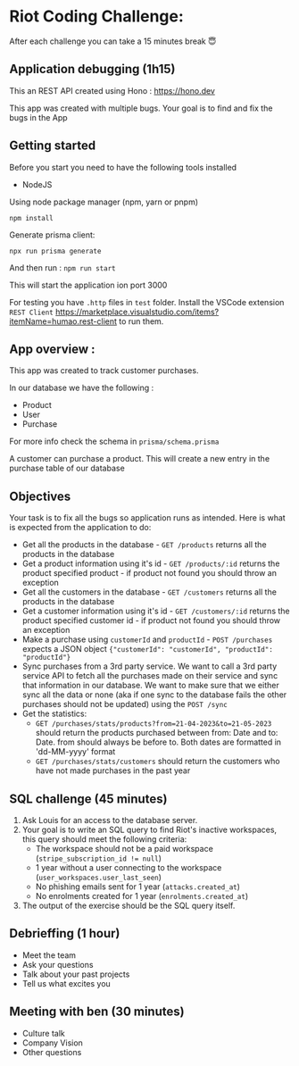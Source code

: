 # Riot Coding Challenge:

After each challenge you can take a 15 minutes break 😇

## Application debugging (1h15)

This an REST API created using Hono : https://hono.dev

This app was created with multiple bugs. Your goal is to find and fix the bugs in the App

## Getting started
Before you start you need to have the following tools installed
- NodeJS

Using node package manager (npm, yarn or pnpm)

`npm install`

Generate prisma client:

`npx run prisma generate`

And then run :
`npm run start`

This will start the application ion port 3000

For testing you have `.http` files in `test` folder. Install the VSCode extension `REST Client` https://marketplace.visualstudio.com/items?itemName=humao.rest-client to run them.

## App overview :
This app was created to track customer purchases.

In our database we have the following :
- Product
- User
- Purchase

For more info check the schema in `prisma/schema.prisma`

A customer can purchase a product. This will create a new entry in the purchase table of our database

## Objectives
Your task is to fix all the bugs so application runs as intended. Here is what is expected from the application to do:

- Get all the products in the database - `GET /products` returns all the products in the database
- Get a product information using it's id - `GET /products/:id` returns the product specified product - if product not found you should throw an exception
- Get all the customers in the database - `GET /customers` returns all the products in the database
- Get a customer information using it's id - `GET /customers/:id` returns the product specified customer id - if product not found you should throw an exception
- Make a purchase using `customerId` and `productId` - `POST /purchases` expects a JSON object `{"customerId": "customerId", "productId": "productId"}`
- Sync purchases from a 3rd party service. We want to call a 3rd party service API to fetch all the purchases made on their service and sync that information in our database. We want to make sure that we either sync all the data or none (aka if one sync to the database fails the other purchases should not be updated) using the `POST /sync`
- Get the statistics:
    - `GET /purchases/stats/products?from=21-04-2023&to=21-05-2023` should return the products purchased between from: Date and to: Date. from should always be before to. Both dates are formatted in 'dd-MM-yyyy' format
    - `GET /purchases/stats/customers` should return the customers who have not made purchases in the past year

## SQL challenge (45 minutes)

1. Ask Louis for an access to the database server.
2. Your goal is to write an SQL query to find Riot's inactive workspaces, this query should meet the following criteria:
   - The workspace should not be a paid workspace (`stripe_subscription_id != null`)
   - 1 year without a user connecting to the workspace (`user_workspaces.user_last_seen`)
   - No phishing emails sent for 1 year (`attacks.created_at`)
   - No enrolments created for 1 year (`enrolments.created_at`)
3. The output of the exercise should be the SQL query itself.

## Debrieffing (1 hour)

- Meet the team
- Ask your questions
- Talk about your past projects
- Tell us what excites you


## Meeting with ben (30 minutes)

- Culture talk
- Company Vision
- Other questions
